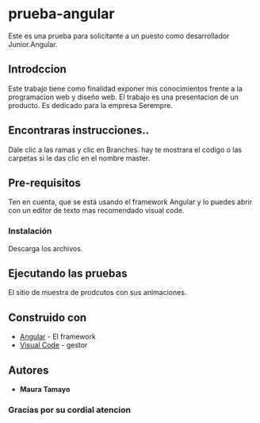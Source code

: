 # prueba-angular

Este es una prueba para solicitante a un puesto como desarrollador Junior.Angular.

## Introdccion

Este trabajo tiene como finalidad exponer mis conocimientos frente a la programacion web y diseño web.
El trabajo es una presentacion de un producto.
Es dedicado para la empresa Serempre.

## Encontraras instrucciones..

Dale clic a las ramas y clic en Branches.
hay te mostrara el codigo o las carpetas si le das clic en el nombre master.

## Pre-requisitos

Ten en cuenta, que se está usando el framework Angular y lo puedes abrir con un editor de texto mas recomendado visual code. 

### Instalación

Descarga los archivos.

## Ejecutando las pruebas

El sitio de muestra de prodcutos con sus animaciones.


## Construido con

* [Angular](https://angular.io/) - El framework
* [Visual Code](https://code.visualstudio.com/) - gestor

## Autores

* **Maura Tamayo**

### Gracias por su cordial atencion  
